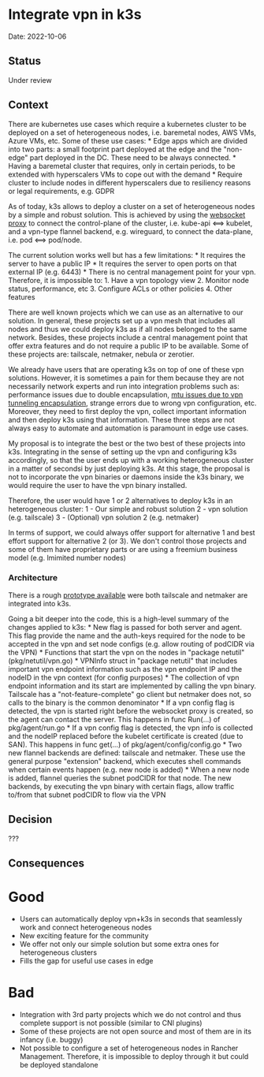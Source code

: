 # Integrate vpn in k3s

Date: 2022-10-06

## Status

Under review

## Context

There are kubernetes use cases which require a kubernetes cluster to be deployed on a set of heterogeneous nodes, i.e. baremetal nodes, AWS VMs, Azure VMs, etc. Some of these use cases:
	* Edge apps which are divided into two parts: a small footprint part deployed at the edge and the "non-edge" part deployed in the DC. These need to be always connected.
	* Having a baremetal cluster that requires, only in certain periods, to be extended with hyperscalers VMs to cope out with the demand
	* Require cluster to include nodes in different hyperscalers due to resiliency reasons or legal requirements, e.g. GDPR

As of today, k3s allows to deploy a cluster on a set of heterogeneous nodes by a simple and robust solution. This is achieved by using the [websocket proxy](https://github.com/k3s-io/k3s/blob/master/pkg/agent/run.go#L275) to connect the control-plane of the cluster, i.e. kube-api <==> kubelet, and a vpn-type flannel backend, e.g. wireguard, to connect the data-plane, i.e. pod <==> pod/node.

The current solution works well but has a few limitations:
	* It requires the server to have a public IP
	* It requires the server to open ports on that external IP (e.g. 6443)
	* There is no central management point for your vpn. Therefore, it is impossible to:
		1. Have a vpn topology view 
		2. Monitor node status, performance, etc
		3. Configure ACLs or other policies
		4. Other features

There are well known projects which we can use as an alternative to our solution. In general, these projects set up a vpn mesh that includes all nodes and thus we could deploy k3s as if all nodes belonged to the same network. Besides, these projects include a central management point that offer extra features and do not require a public IP to be available. Some of these projects are: tailscale, netmaker, nebula or zerotier.

We already have users that are operating k3s on top of one of these vpn solutions. However, it is sometimes a pain for them because they are not necessarily network experts and run into integration problems such as: performance issues due to double encapsulation, [mtu issues due to vpn tunneling encapsulation](https://github.com/k3s-io/k3s/issues/4743), strange errors due to wrong vpn configuration, etc. Moreover, they need to first deploy the vpn, collect important information and then deploy k3s using that information. These three steps are not always easy to automate and automation is paramount in edge use cases.

My proposal is to integrate the best or the two best of these projects into k3s. Integrating in the sense of setting up the vpn and configuring k3s accordingly, so that the user ends up with a working heterogeneous cluster in a matter of secondsi by just deploying k3s. At this stage, the proposal is not to incorporate the vpn binaries or daemons inside the k3s binary, we would require the user to have the vpn binary installed.

Therefore, the user would have 1 or 2 alternatives to deploy k3s in an heterogeneous cluster:
1 - Our simple and robust solution
2 - vpn solution (e.g. tailscale)
3 - (Optional) vpn solution 2 (e.g. netmaker)

In terms of support, we could always offer support for alternative 1 and best effort support for alternative 2 (or 3). We don't control those projects and some of them have proprietary parts or are using a freemium business model (e.g. lmimited number nodes)


### Architecture

There is a rough [prototype available](https://github.com/manuelbuil/k3s/commit/b8f160ffb9c5d92c26e512f402fdb87e247957ab) were both tailscale and netmaker are integrated into k3s.

Going a bit deeper into the code, this is a high-level summary of the changes applied to k3s:
	* New flag is passed for both server and agent. This flag provide the name and the auth-keys required for the node to be accepted in the vpn and set node configs (e.g. allow routing of podCIDR via the VPN)
	* Functions that start the vpn on the nodes in "package netutil" (pkg/netutil/vpn.go)
	* VPNInfo struct in "package netutil" that includes important vpn endpoint information such as the vpn endpoint IP and the nodeID in the vpn context (for config purposes)
	* The collection of vpn endpoint information and its start are implemented by calling the vpn binary. Tailscale has a "not-feature-complete" go client but netmaker does not, so calls to the binary is the common denominator
	* If a vpn config flag is detected, the vpn is started right before the websocket proxy is created, so the agent can contact the server. This happens in func Run(...) of pkg/agent/run.go
	* If a vpn config flag is detected, the vpn info is collected and the nodeIP replaced before the kubelet certificate is created (due to SAN). This happens in func get(...) of pkg/agent/config/config.go
	* Two new flannel backends are defined: tailscale and netmaker. These use the general purpose "extension" backend, which executes shell commands when certain events happen (e.g. new node is added)
	* When a new node is added, flannel queries the subnet podCIDR for that node. The new backends, by executing the vpn binary with certain flags, allow traffic to/from that subnet podCIDR to flow via the VPN


## Decision

???

## Consequences

Good
====
* Users can automatically deploy vpn+k3s in seconds that seamlessly work and connect heterogeneous nodes
* New exciting feature for the community
* We offer not only our simple solution but some extra ones for heterogeneous clusters
* Fills the gap for useful use cases in edge

Bad
===
* Integration with 3rd party projects which we do not control and thus complete support is not possible (similar to CNI plugins)
* Some of these projects are not open source and most of them are in its infancy (i.e. buggy)
* Not possible to configure a set of heterogeneous nodes in Rancher Management. Therefore, it is impossible to deploy through it but could be deployed standalone
